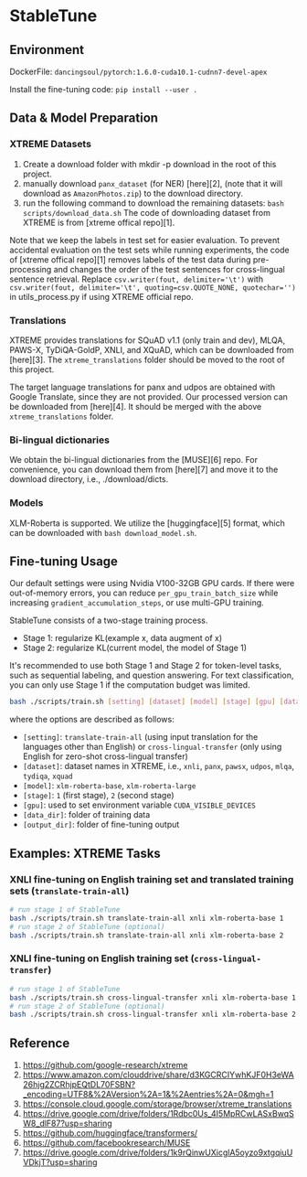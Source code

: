 # StableTune

## Environment

DockerFile: `dancingsoul/pytorch:1.6.0-cuda10.1-cudnn7-devel-apex`

Install the fine-tuning code: `pip install --user .`

## Data & Model Preparation

### XTREME Datasets  

1) Create a download folder with mkdir -p download in the root of this project. 
2) manually download `panx_dataset` (for NER) [here][2], (note that it will download as `AmazonPhotos.zip`) to the download directory.
3) run the following command to download the remaining datasets: `bash scripts/download_data.sh`
The code of downloading dataset from XTREME is from [xtreme offical repo][1].

Note that we keep the labels in test set for easier evaluation. To prevent accidental evaluation on the test sets while running experiments, the code of [xtreme offical repo][1] removes labels of the test data during pre-processing and changes the order of the test sentences for cross-lingual sentence retrieval. 
Replace `csv.writer(fout, delimiter='\t')` with `csv.writer(fout, delimiter='\t', quoting=csv.QUOTE_NONE, quotechar='')` in utils_process.py if using XTREME official repo.

### Translations

XTREME provides translations for SQuAD v1.1 (only train and dev), MLQA, PAWS-X, TyDiQA-GoldP, XNLI, and XQuAD, which can be downloaded from [here][3]. The `xtreme_translations` folder should be moved to the root of this project. 

The target language translations for panx and udpos are obtained with Google Translate, since they are not provided. Our processed version can be downloaded from [here][4]. It should be merged with the above `xtreme_translations` folder.

### Bi-lingual dictionaries

We obtain the bi-lingual dictionaries from the [MUSE][6] repo. For convenience, you can download them from [here][7] and move it to the download directory, i.e., ./download/dicts.

### Models

XLM-Roberta is supported. We utilize the [huggingface][5] format, which can be downloaded with `bash download_model.sh`.

## Fine-tuning Usage

Our default settings were using Nvidia V100-32GB GPU cards. If there were out-of-memory errors, you can reduce `per_gpu_train_batch_size` while increasing `gradient_accumulation_steps`, or use multi-GPU training.

StableTune consists of a two-stage training process.
- Stage 1: regularize KL(example x, data augment of x)
- Stage 2: regularize KL(current model, the model of Stage 1)

It's recommended to use both Stage 1 and Stage 2 for token-level tasks, such as sequential labeling, and question answering. For text classification, you can only use Stage 1 if the computation budget was limited.

```bash
bash ./scripts/train.sh [setting] [dataset] [model] [stage] [gpu] [data_dir] [output_dir]
```
where the options are described as follows:
- `[setting]`: `translate-train-all` (using input translation for the languages other than English) or `cross-lingual-transfer` (only using English for zero-shot cross-lingual transfer)
- `[dataset]`: dataset names in XTREME, i.e., `xnli`, `panx`, `pawsx`, `udpos`, `mlqa`, `tydiqa`, `xquad`
- `[model]`: `xlm-roberta-base`, `xlm-roberta-large`
- `[stage]`: `1` (first stage), `2` (second stage)
- `[gpu]`: used to set environment variable `CUDA_VISIBLE_DEVICES`
- `[data_dir]`: folder of training data
- `[output_dir]`: folder of fine-tuning output

## Examples: XTREME Tasks

### XNLI fine-tuning on English training set and translated training sets (`translate-train-all`)

```bash
# run stage 1 of StableTune
bash ./scripts/train.sh translate-train-all xnli xlm-roberta-base 1
# run stage 2 of StableTune (optional)
bash ./scripts/train.sh translate-train-all xnli xlm-roberta-base 2
```

### XNLI fine-tuning on English training set (`cross-lingual-transfer`)

```bash
# run stage 1 of StableTune
bash ./scripts/train.sh cross-lingual-transfer xnli xlm-roberta-base 1
# run stage 2 of StableTune (optional)
bash ./scripts/train.sh cross-lingual-transfer xnli xlm-roberta-base 2
```

## Reference

1. https://github.com/google-research/xtreme
2. https://www.amazon.com/clouddrive/share/d3KGCRCIYwhKJF0H3eWA26hjg2ZCRhjpEQtDL70FSBN?_encoding=UTF8&%2AVersion%2A=1&%2Aentries%2A=0&mgh=1
3. https://console.cloud.google.com/storage/browser/xtreme_translations
4. https://drive.google.com/drive/folders/1Rdbc0Us_4I5MpRCwLASxBwqSW8_dlF87?usp=sharing
5. https://github.com/huggingface/transformers/
6. https://github.com/facebookresearch/MUSE
7. https://drive.google.com/drive/folders/1k9rQinwUXicglA5oyzo9xtgqiuUVDkjT?usp=sharing
